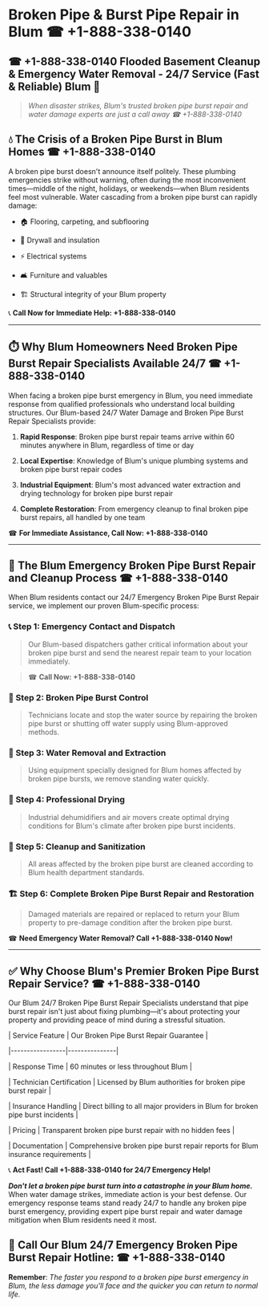 # Broken Pipe & Burst Pipe Repair in Blum ☎ +1-888-338-0140  
## ☎ +1-888-338-0140 Flooded Basement Cleanup & Emergency Water Removal - 24/7 Service (Fast & Reliable) Blum 🚨  

> *When disaster strikes, Blum's trusted broken pipe burst repair and water damage experts are just a call away ☎ +1-888-338-0140*  

## 💧 The Crisis of a Broken Pipe Burst in Blum Homes ☎ +1-888-338-0140  

A broken pipe burst doesn't announce itself politely. These plumbing emergencies strike without warning, often during the most inconvenient times—middle of the night, holidays, or weekends—when Blum residents feel most vulnerable. Water cascading from a broken pipe burst can rapidly damage:  

* 🏠 Flooring, carpeting, and subflooring  
* 🧱 Drywall and insulation  
* ⚡ Electrical systems  
* 🛋️ Furniture and valuables  
* 🏗️ Structural integrity of your Blum property  

📞 **Call Now for Immediate Help: +1-888-338-0140**  

---  

## ⏱️ Why Blum Homeowners Need Broken Pipe Burst Repair Specialists Available 24/7 ☎ +1-888-338-0140  

When facing a broken pipe burst emergency in Blum, you need immediate response from qualified professionals who understand local building structures. Our Blum-based 24/7 Water Damage and Broken Pipe Burst Repair Specialists provide:  

1. **Rapid Response**: Broken pipe burst repair teams arrive within 60 minutes anywhere in Blum, regardless of time or day  
2. **Local Expertise**: Knowledge of Blum's unique plumbing systems and broken pipe burst repair codes  
3. **Industrial Equipment**: Blum's most advanced water extraction and drying technology for broken pipe burst repair  
4. **Complete Restoration**: From emergency cleanup to final broken pipe burst repairs, all handled by one team  

☎ **For Immediate Assistance, Call Now: +1-888-338-0140**  

---  

## 🔧 The Blum Emergency Broken Pipe Burst Repair and Cleanup Process ☎ +1-888-338-0140  

When Blum residents contact our 24/7 Emergency Broken Pipe Burst Repair service, we implement our proven Blum-specific process:  

### 📞 Step 1: Emergency Contact and Dispatch  
> Our Blum-based dispatchers gather critical information about your broken pipe burst and send the nearest repair team to your location immediately.  
> ☎ **Call Now: +1-888-338-0140**  

### 🚿 Step 2: Broken Pipe Burst Control  
> Technicians locate and stop the water source by repairing the broken pipe burst or shutting off water supply using Blum-approved methods.  

### 🌊 Step 3: Water Removal and Extraction  
> Using equipment specially designed for Blum homes affected by broken pipe bursts, we remove standing water quickly.  

### 💨 Step 4: Professional Drying  
> Industrial dehumidifiers and air movers create optimal drying conditions for Blum's climate after broken pipe burst incidents.  

### 🧼 Step 5: Cleanup and Sanitization  
> All areas affected by the broken pipe burst are cleaned according to Blum health department standards.  

### 🏗️ Step 6: Complete Broken Pipe Burst Repair and Restoration  
> Damaged materials are repaired or replaced to return your Blum property to pre-damage condition after the broken pipe burst.  

☎ **Need Emergency Water Removal? Call +1-888-338-0140 Now!**  

---  

## ✅ Why Choose Blum's Premier Broken Pipe Burst Repair Service? ☎ +1-888-338-0140  

Our Blum 24/7 Broken Pipe Burst Repair Specialists understand that pipe burst repair isn't just about fixing plumbing—it's about protecting your property and providing peace of mind during a stressful situation.  

| Service Feature | Our Broken Pipe Burst Repair Guarantee |  
|-----------------|---------------|  
| Response Time | 60 minutes or less throughout Blum |  
| Technician Certification | Licensed by Blum authorities for broken pipe burst repair |  
| Insurance Handling | Direct billing to all major providers in Blum for broken pipe burst incidents |  
| Pricing | Transparent broken pipe burst repair with no hidden fees |  
| Documentation | Comprehensive broken pipe burst repair reports for Blum insurance requirements |  

📞 **Act Fast! Call +1-888-338-0140 for 24/7 Emergency Help!**  

***Don't let a broken pipe burst turn into a catastrophe in your Blum home.*** When water damage strikes, immediate action is your best defense. Our emergency response teams stand ready 24/7 to handle any broken pipe burst emergency, providing expert pipe burst repair and water damage mitigation when Blum residents need it most.  

## 📱 Call Our Blum 24/7 Emergency Broken Pipe Burst Repair Hotline: ☎ +1-888-338-0140  

**Remember**: *The faster you respond to a broken pipe burst emergency in Blum, the less damage you'll face and the quicker you can return to normal life.*